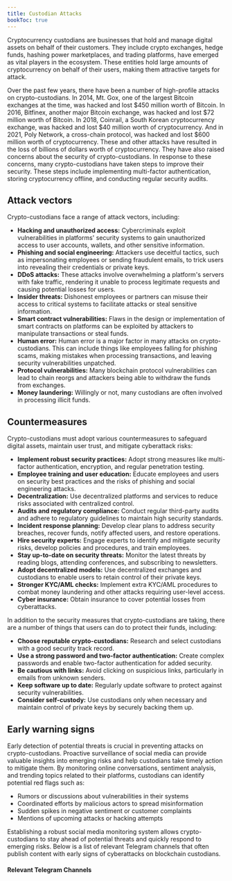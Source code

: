 ```yaml
---
title: Custodian Attacks
bookToc: true
---
```


Cryptocurrency custodians are businesses that hold and manage digital assets on behalf of their customers. They include crypto exchanges, hedge funds, hashing power marketplaces, and trading platforms, have emerged as vital players in the ecosystem. These entities hold large amounts of cryptocurrency on behalf of their users, making them attractive targets for attack.

Over the past few years, there have been a number of high-profile attacks on crypto-custodians. In 2014, Mt. Gox, one of the largest Bitcoin exchanges at the time, was hacked and lost $450 million worth of Bitcoin. In 2016, Bitfinex, another major Bitcoin exchange, was hacked and lost $72 million worth of Bitcoin. In 2018, Coinrail, a South Korean cryptocurrency exchange, was hacked and lost $40 million worth of cryptocurrency. And in 2021, Poly Network, a cross-chain protocol, was hacked and lost $600 million worth of cryptocurrency. These and other attacks have resulted in the loss of billions of dollars worth of cryptocurrency. They have also raised concerns about the security of crypto-custodians. In response to these concerns, many crypto-custodians have taken steps to improve their security. These steps include implementing multi-factor authentication, storing cryptocurrency offline, and conducting regular security audits.

## Attack vectors

Crypto-custodians face a range of attack vectors, including:

- **Hacking and unauthorized access:** Cybercriminals exploit vulnerabilities in platforms' security systems to gain unauthorized access to user accounts, wallets, and other sensitive information.
- **Phishing and social engineering:** Attackers use deceitful tactics, such as impersonating employees or sending fraudulent emails, to trick users into revealing their credentials or private keys.
- **DDoS attacks:** These attacks involve overwhelming a platform's servers with fake traffic, rendering it unable to process legitimate requests and causing potential losses for users.
- **Insider threats:** Dishonest employees or partners can misuse their access to critical systems to facilitate attacks or steal sensitive information.
- **Smart contract vulnerabilities:** Flaws in the design or implementation of smart contracts on platforms can be exploited by attackers to manipulate transactions or steal funds.
- **Human error:** Human error is a major factor in many attacks on crypto-custodians. This can include things like employees falling for phishing scams, making mistakes when processing transactions, and leaving security vulnerabilities unpatched.
- **Protocol vulnerabilities:** Many blockchain protocol vulnerabilities can lead to chain reorgs and attackers being able to withdraw the funds from exchanges.
- **Money laundering:** Willingly or not, many custodians are often involved in processing illicit funds.

## Countermeasures

Crypto-custodians must adopt various countermeasures to safeguard digital assets, maintain user trust, and mitigate cyberattack risks:

- **Implement robust security practices:** Adopt strong measures like multi-factor authentication, encryption, and regular penetration testing.
- **Employee training and user education:** Educate employees and users on security best practices and the risks of phishing and social engineering attacks.
- **Decentralization:** Use decentralized platforms and services to reduce risks associated with centralized control.
- **Audits and regulatory compliance:** Conduct regular third-party audits and adhere to regulatory guidelines to maintain high security standards.
- **Incident response planning:** Develop clear plans to address security breaches, recover funds, notify affected users, and restore operations.
- **Hire security experts:** Engage experts to identify and mitigate security risks, develop policies and procedures, and train employees.
- **Stay up-to-date on security threats:** Monitor the latest threats by reading blogs, attending conferences, and subscribing to newsletters.
- **Adopt decentralized models:** Use decentralized exchanges and custodians to enable users to retain control of their private keys.
- **Stronger KYC/AML checks:** Implement extra KYC/AML procedures to combat money laundering and other attacks requiring user-level access.
- **Cyber insurance:** Obtain insurance to cover potential losses from cyberattacks.

In addition to the security measures that crypto-custodians are taking, there are a number of things that users can do to protect their funds, including:

- **Choose reputable crypto-custodians:** Research and select custodians with a good security track record.
- **Use a strong password and two-factor authentication:** Create complex passwords and enable two-factor authentication for added security.
- **Be cautious with links:** Avoid clicking on suspicious links, particularly in emails from unknown senders.
- **Keep software up to date:** Regularly update software to protect against security vulnerabilities.
- **Consider self-custody:** Use custodians only when necessary and maintain control of private keys by securely backing them up.

## Early warning signs

Early detection of potential threats is crucial in preventing attacks on crypto-custodians. Proactive surveillance of social media can provide valuable insights into emerging risks and help custodians take timely action to mitigate them. By monitoring online conversations, sentiment analysis, and trending topics related to their platforms, custodians can identify potential red flags such as:

- Rumors or discussions about vulnerabilities in their systems
- Coordinated efforts by malicious actors to spread misinformation
- Sudden spikes in negative sentiment or customer complaints
- Mentions of upcoming attacks or hacking attempts

Establishing a robust social media monitoring system allows crypto-custodians to stay ahead of potential threats and quickly respond to emerging risks. Below is a list of relevant Telegram channels that often publish content with early signs of cyberattacks on blockchain custodians.

#### Relevant Telegram Channels
 
